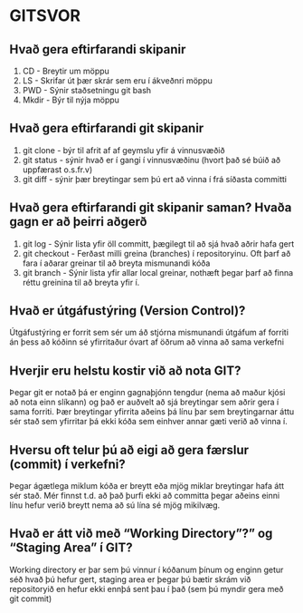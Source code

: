 # GITSVOR

## Hvað gera eftirfarandi skipanir

1. CD - Breytir um möppu
2. LS - Skrifar út þær skrár sem eru í ákveðnri möppu
3. PWD - Sýnir staðsetningu git bash
4. Mkdir - Býr til nýja möppu

## Hvað gera eftirfarandi git skipanir

1. git clone - býr til afrit af af geymslu yfir á vinnusvæðið
2. git status - sýnir hvað er í gangi í vinnusvæðinu (hvort það sé búið að uppfærast o.s.fr.v)
3. git diff - sýnir þær breytingar sem þú ert að vinna í frá síðasta committi

## Hvað gera eftirfarandi git skipanir saman? Hvaða gagn er að þeirri aðgerð

1. git log - Sýnir lista yfir öll committ, þægilegt til að sjá hvað aðrir hafa gert
2. git checkout - Ferðast milli greina (branches) í repositoryinu. Oft þarf að fara í aðarar greinar til að breyta mismunandi kóða
3. git branch - Sýnir lista yfir allar local greinar, nothæft þegar þarf að finna réttu greinina til að breyta yfir í.

## Hvað er útgáfustýring (Version Control)?

Útgáfustýring er forrit sem sér um áð stjórna mismunandi útgáfum af forriti án þess að kóðinn sé yfirritaður óvart af öðrum að vinna að sama verkefni

## Hverjir eru helstu kostir við að nota GIT?

Þegar git er notað þá er enginn gagnaþjónn tengdur (nema að maður kjósi að nota einn slíkann) og það er auðvelt að sjá breytingar sem aðrir gera í sama forriti. Þær breytingar yfirrita aðeins þá línu þar sem breytingarnar áttu sér stað sem yfirritar þá ekki kóða sem einhver annar gæti verið að vinna í.

## Hversu oft telur þú að eigi að gera færslur (commit) í verkefni?

Þegar ágætlega miklum kóða er breytt eða mjög miklar breytingar hafa átt sér stað. Mér finnst t.d. að það þurfi ekki að committa þegar aðeins einni línu hefur verið breytt nema að sú lína sé mjög mikilvæg.

## Hvað er átt við með “Working Directory”?” og “Staging Area” í GIT?

Working directory er þar sem þú vinnur í kóðanum þínum og enginn getur séð hvað þú hefur gert, staging area er þegar þú bætir skrám við repositoryið en hefur ekki ennþá sent þau í það (sem þú myndir gera með git commit)
